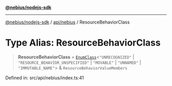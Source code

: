 [**@nebius/nodejs-sdk**](../../../README.md)

***

[@nebius/nodejs-sdk](../../../README.md) / [api/nebius](../README.md) / ResourceBehaviorClass

# Type Alias: ResourceBehaviorClass

> **ResourceBehaviorClass** = [`EnumClass`](../../../runtime/protos/enum/type-aliases/EnumClass.md)\<`"UNRECOGNIZED"` \| `"RESOURCE_BEHAVIOR_UNSPECIFIED"` \| `"MOVABLE"` \| `"UNNAMED"` \| `"IMMUTABLE_NAME"`\> & `ResourceBehaviorValueMembers`

Defined in: src/api/nebius/index.ts:41
